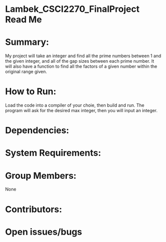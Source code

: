 # Lambek_CSCI2270_FinalProject Read Me
# Summary:
My project will take an integer and find all the prime numbers between 1 and the given integer, and all of the gap sizes between each prime number. It will also have a function to find all the factors of a given number within the original range given.

# How to Run:
Load the code into a compiler of your choie, then build and run. The program will ask for the desired max integer, then you will input an integer.

# Dependencies:

# System Requirements:

# Group Members:
None

# Contributors:

# Open issues/bugs
